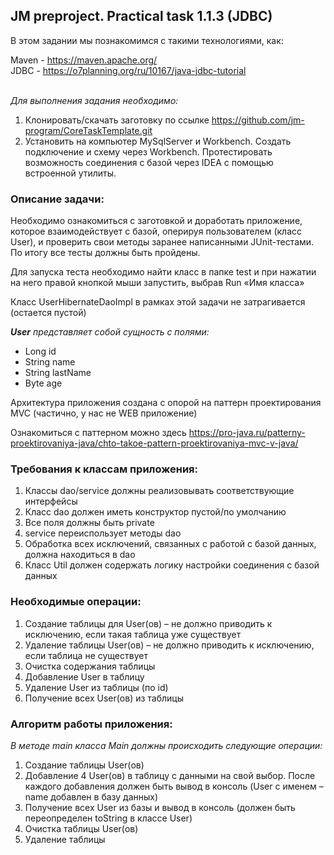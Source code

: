 ## JM preproject. Practical task 1.1.3 (JDBC)

В этом задании мы познакомимся с такими технологиями, как:

Maven  - https://maven.apache.org/ <br />
JDBC - https://o7planning.org/ru/10167/java-jdbc-tutorial <br /> <br />

*Для выполнения задания необходимо:*
1. Клонировать/скачать заготовку по ссылке https://github.com/jm-program/CoreTaskTemplate.git
2. Установить на компьютер MySqlServer и Workbench. Создать подключение и схему через Workbench. Протестировать возможность соединения с базой через IDEA с помощью встроенной утилиты.

### Описание задачи:

Необходимо ознакомиться с заготовкой и доработать приложение, которое взаимодействует с базой, оперируя пользователем (класс User), и проверить свои методы заранее написанными JUnit-тестами. По итогу все тесты должны быть пройдены.

Для запуска теста необходимо найти класс в папке test и при нажатии на него правой кнопкой мыши запустить, выбрав Run «Имя класса» 

Класс UserHibernateDaoImpl в рамках этой задачи не затрагивается (остается пустой)

*__User__ представляет собой сущность с полями:*
- Long id
- String name
- String lastName
- Byte age

Архитектура приложения создана с опорой на паттерн проектирования MVC (частично, у нас не WEB приложение)

Ознакомиться с паттерном можно здесь https://pro-java.ru/patterny-proektirovaniya-java/chto-takoe-pattern-proektirovaniya-mvc-v-java/

### Требования к классам приложения:
1. Классы dao/service должны реализовывать соответствующие интерфейсы
2. Класс dao должен иметь конструктор пустой/по умолчанию
3. Все поля должны быть private
4. service переиспользует методы dao
5. Обработка всех исключений, связанных с работой с базой данных, должна находиться в dao
6. Класс Util должен содержать логику настройки соединения с базой данных

### Необходимые операции:
1. Создание таблицы для User(ов) – не должно приводить к исключению, если такая таблица уже существует
2. Удаление таблицы User(ов) – не должно приводить к исключению, если таблица не существует
3. Очистка содержания таблицы
4. Добавление User в таблицу
5. Удаление User из таблицы (по id)
6. Получение всех User(ов) из таблицы

### Алгоритм работы приложения:

*В методе main класса Main должны происходить следующие операции:*
1. Создание таблицы User(ов)
2. Добавление 4 User(ов) в таблицу с данными на свой выбор. После каждого добавления должен быть вывод в консоль (User с именем – name добавлен в базу данных)
3. Получение всех User из базы и вывод в консоль (должен быть переопределен toString в классе User)
4. Очистка таблицы User(ов)
5. Удаление таблицы
